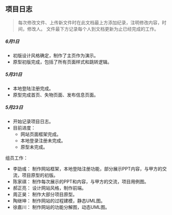 ## 项目日志
> 每次修改文件、上传新文件时在此文档最上方添加纪录，注明修改内容，时间，修改人。
> 文件最下方记录每个人到文档更新为止已经完成的工作。


##### 6月1日
- 初版设计风格确定，制作了主页作为演示。
- 原型初版完成，包括了所有页面样式和跳转逻辑。

##### 5月31日
- 本地登陆注册完成。
- 原型完成首页、失物页面、发布信息页面。
##### 5月23日
- 开始记录项目日志。
- 目前进度：
	- 网站页面框架完成。
	- 本地登录注册未完成。
	- 原型未完成。


组员工作：
- 李劭彧： 制作网站框架，本地登陆注册功能，部分展示PPT内容，与甲方的交流，项目原型的初版。
- 陈家祺： 制作每次展示的PPT和内容，与甲方的交流，项目用例图。
- 郝正亮： 设计网站风格，制作前端。
- 周正昊： 制作大部分项目原型。
- 陶继坤： 制作网站的过程建模，静态UML图。
- 徐嘉川： 制作网站的功能分解图，动态UML图。
